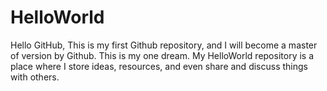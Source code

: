 # HelloWorld
Hello GitHub,
This is my first Github repository, and I will become a master of version by Github. This is my one dream.
My HelloWorld repository is a place where I store ideas, resources, and even share and discuss things with others.
